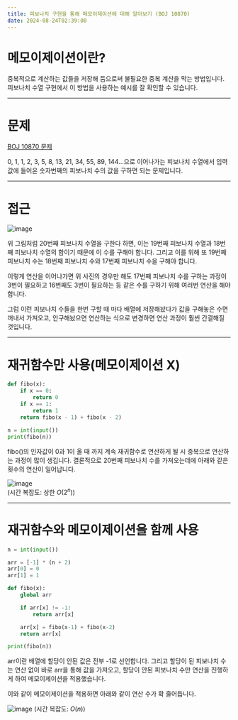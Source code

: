 ```yaml
---
title: 피보나치 구현을 통해 메모이제이션에 대해 알아보기 (BOJ 10870)
date: 2024-08-24T02:39:00
---
```

# 메모이제이션이란?

중복적으로 계산하는 값들을 저장해 둠으로써 불필요한 중복 계산을 막는 방법입니다.
피보나치 수열 구현에서 이 방법을 사용하는 예시를 잘 확인할 수 있습니다.

---

# 문제

[BOJ 10870 문제](https://www.acmicpc.net/problem/10870)

0, 1, 1, 2, 3, 5, 8, 13, 21, 34, 55, 89, 144...으로 이어나가는 피보나치 수열에서 입력값에 들어온 숫자번째의 피보나치 수의 값을 구하면 되는 문제입니다.

---

# 접근

![image](https://gist.github.com/user-attachments/assets/b5cccc93-7259-46a2-878e-f44bb5d67129)

위 그림처럼 20번째 피보나치 수열을 구한다 하면, 이는 19번째 피보나치 수열과 18번째 피보나치 수열의 합이기 때문에 이 수를 구해야 합니다.
그리고 이를 위해 또 19번째 피보나치 수는 18번째 피보나치 수와 17번째 피보나치 수을 구해야 합니다.

이렇게 연산을 이어나가면 위 사진의 경우만 해도 17번째 피보나치 수를 구하는 과정이 3번이 필요하고 16번째도 3번이 필요하는 등 같은 수를 구하기 위해 여러번 연산을 해야 합니다.

그럼 이런 피보나치 수들을 한번 구할 때 마다 배열에 저장해놨다가 값을 구해놓은 수면 꺼내서 가져오고, 안구해놨으면 연산하는 식으로 변경하면 연산 과정이 훨씬 간결해질 것입니다.

---

# 재귀함수만 사용(메모이제이션 X)

```python
def fibo(x): 
	if x == 0: 
		return 0 
	if x == 1: 
		return 1 
	return fibo(x - 1) + fibo(x - 2) 
	
n = int(input()) 
print(fibo(n))
```

fibo()의 인자값이 0과 1이 올 때 까지 계속 재귀함수로 연산하게 될 시 중복으로 연산하는 과정이 많이 생깁니다. 결론적으로 20번째 피보나치 수를 가져오는데에 아래와 같은 횟수의 연산이 일어납니다.

![image](https://gist.github.com/user-attachments/assets/edfa50e2-94ab-4250-9e8f-0e6d7d33cd4c)<br>(시간 복잡도: 상한 $O(2^n)$)

---

# 재귀함수와 메모이제이션을 함께 사용

```python
n = int(input())

arr = [-1] * (n + 2)
arr[0] = 0
arr[1] = 1

def fibo(x):
	global arr

	if arr[x] != -1:
		return arr[x]

	arr[x] = fibo(x-1) + fibo(x-2)
	return arr[x]

print(fibo(n))
```

arr이란 배열에 할당이 안된 값은 전부 -1로 선언합니다.
그리고 할당이 된 피보나치 수는 연산 없이 바로 arr을 통해 값을 가져오고, 할당이 안된 피보나치 수만 연산을 진행하게 하여 메모이제이션을 적용했습니다.

이와 같이 메모이제이션을 적용하면 아래와 같이 연산 수가 확 줄어듭니다.

![image](https://gist.github.com/user-attachments/assets/79c52063-c77c-44b1-8667-8470f2e28207)
(시간 복잡도: $O(n)$​)
